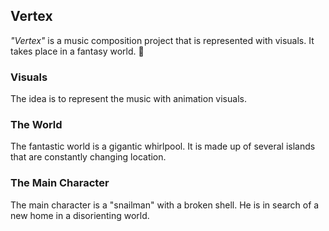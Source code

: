 ## Vertex

_"Vertex"_ is a music composition project that is represented with visuals. It takes place in a fantasy world. :snail:

### Visuals
The idea is to represent the music with animation visuals.

### The World
The fantastic world is a gigantic whirlpool. It is made up of several islands that are constantly changing location.

### The Main Character
The main character is a "snailman" with a broken shell. He is in search of a new home in a disorienting world.